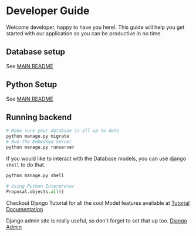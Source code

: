 # Developer Guide

Welcome developer, happy to have you here!. This guide will help you get
started with our application so you can be productive in no time.

## Database setup

See [MAIN README](../README.md#database-postgres-setup)


## Python Setup

See [MAIN README](../README.md#django-backend-setup)

## Running backend

```sh
# Make sure your database is all up to date
python manage.py migrate
# Run the Embedded Server
python manage.py runserver
```

If you would like to interact with the Database models, you can use django `shell` to do that.

```sh
python manage.py shell
```
```python
# Using Python Interpreter
Proposal.objects.all()
```
Checkout Django Tutorial for all the cool Model features available at [Tutorial Documentation](https://docs.djangoproject.com/en/4.1/intro/tutorial02/)

Django admin site is really useful, so don't forget to set that up too. [Django Admin](https://docs.djangoproject.com/en/4.1/intro/tutorial02/#introducing-the-django-admin)